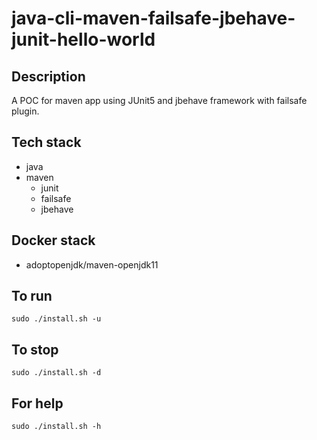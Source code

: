 # java-cli-maven-failsafe-jbehave-junit-hello-world

## Description
A POC for maven app using JUnit5
and jbehave framework with failsafe plugin.

## Tech stack
- java
- maven
  - junit
  - failsafe
  - jbehave

## Docker stack
- adoptopenjdk/maven-openjdk11

## To run
`sudo ./install.sh -u`

## To stop
`sudo ./install.sh -d`

## For help
`sudo ./install.sh -h`

